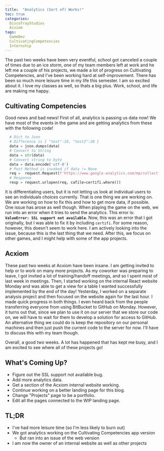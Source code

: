 ```yaml
---
title:  "Analytics (Sort of) Works!"
toc: true
categories:
  DiscoTrayStudios
  Acxiom
tags:
  GameDev
  CultivatingCompetencies
  Internship
---
```


The past two weeks have been very eventful,
school got canceled a couple of times due to an ice storm,
one of my team members left at work and he left me a couple of his projects,
we made a lot of progress on Cultivating Competencies, and
I've been working hard at self-improvement.
There has been so much more leisure time in my life this semester.
I am so excited about it. I love my classes as well, so thats a big plus.
Work, school, and life are making me happy.

## Cultivating Competencies

Good news and bad news! First of all, analytics is passing us data now!
We have most of the events in the game and are getting analytics from these with the following code!
``` python
  # Dict to Json
  # Difference is { "test":10, "test2":20 }
  data = json.dumps(data)
  # Convert to String
  data = str(data)
  # Convert string to byte
  data = data.encode('utf-8')
  # Post Method is invoked if data != None
  req =  request.Request(f'https://www.google-analytics.com/mp/collect?measurement_id={measurement_id}&api_secret={api_secret}', data=data)
  # Response
  resp = request.urlopen(req, cafile=certifi.where())
```
It is differentiating users, but it is not letting us look at individual users to see an individuals choices currently. That is one thing we are working on. We are working on how to fix this and how to get more data, if possible. One issue has arose as well though. When playing the game on the web, we run into an error when it tries to send the analytics.
This error is: **`ValueError: SSL support not available`**. Now, this was an error that I got originally,
but I was able to fix it by including `certifi`. For some reason, however, this doesn't seem to work here.
I am actively looking into the issue, because this is the last thing that we need.
After this, we focus on other games, and I might help with some of the app projects.

## Acxiom

These past two weeks at Acxiom have been insane.
I am getting invited to help or to work on many more projects.
As my coworker was preparing to leave, I got invited a lot of training/handoff meetings,
and so I spent most of last week in meetings.
Then, I started working on the internal React website Monday
and was able to get a view for a table I wanted successfully implemented by the end of the day!
Yesterday, I worked on a separate analysis project and then focused on the website again for the last hour.
I made quick progress in both things.
I even heard back from the people transferring everyone from using BitBucket to GitHub on Monday.
However, it turns out that, since we plan to use it on our server that we store our code on,
we will have to wait for them to develop a solution for access to GitHub.
An alternative thing we could do is keep the repository on our personal machines and then just push the current code to the server for now. I'll have to discuss this with my team though.

Overall, a good two weeks. A lot has happened that has kept me busy,
and I am excited to see where all of these projects go!

## What's Coming Up?

- Figure out the SSL support not available bug.
- Add more analytics data.
- Get a section of the Acxiom internal website working.
- Continue working on a better landing page for this blog.
- Change "Projects" page to be a portfolio.
- Edit all the pages connected to the WIP landing page.

## TL;DR

- I've had more leisure time (so I'm less likely to burn out)
- We got analytics working on the Cultivating Competencies app version
  - But ran into an issue of the web version
- I am now the owner of an internal website as well as other projects
